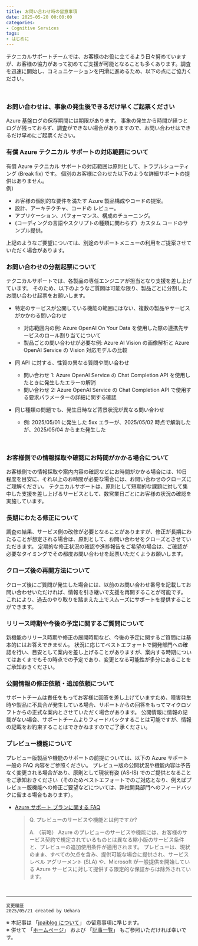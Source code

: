 ```yaml
---
title: お問い合わせ時の留意事項
date: 2025-05-20 00:00:00
categories:
- Cognitive Services
tags:
- はじめに
---
```

テクニカルサポートチームでは、お客様のお役に立てるよう日々努めていますが、お客様の協力があって初めてご支援が可能となることも多くあります。調査を迅速に開始し、コミュニケーションを円滑に進めるため、以下の点にご協力ください。

<!-- more -->
<br>

### お問い合わせは、事象の発生後できるだけ早くご起票ください
Azure 基盤ログの保存期間には期限があります。 
事象の発生から時間が経つとログが残っておらず、調査ができない場合がありますので、お問い合わせはできるだけ早めにご起票ください。
<br>

### 有償 Azure テクニカル サポートの対応範囲について
有償 Azure テクニカル サポートの対応範囲は原則として、トラブルシューティング (Break fix) です。
個別のお客様に合わせた以下のような詳細サポートの提供はありません。<br>
例）
- お客様の個別的な要件を満たす Azure 製品構成やコードの提案。 
- 設計、アーキテクチャ、コードの レビュー。 
- アプリケーション、パフォーマンス、構成のチューニング。 
- (コーディングの言語やスクリプトの種類に関わらず）カスタム コードのサンプル提供。 

上記のようなご要望については、別途のサポートメニューの利用をご提案させていただく場合があります。
<br>

### お問い合わせの分割起票について
テクニカルサポートでは、各製品の専任エンジニアが担当となり支援を差し上げています。
そのため、以下のようなご質問は可能な限り、製品ごとに分割したお問い合わせ起票をお願いします。 

- 特定のサービスが公開している機能の範囲にはない、複数の製品やサービスがかかわる問い合わせ 
  - 対応範囲内の例: Azure OpenAI On Your Data を使用した際の連携先サービスのロール割り当てについて 
  - 製品ごとの問い合わせが必要な例: Azure AI Vision の画像解析と Azure OpenAI Service の Vision 対応モデルの比較 

- 同 API に対する、性質の異なる質問や問い合わせ 
  - 問い合わせ 1: Azure OpenAI Service の Chat Completion API を使用したときに発生したエラーの解消 
  - 問い合わせ 2: Azure OpenAI Service の Chat Completion API で使用する要求パラメーターの詳細に関する確認 

- 同じ種類の問題でも、発生日時など背景状況が異なる問い合わせ 
  - 例: 2025/05/01 に発生した 5xx エラーが、2025/05/02 時点で解消したが、2025/05/04 からまた発生した 

<br>

### お客様側での情報採取や確認にお時間がかかる場合について
お客様側での情報採取や案内内容の確認などにお時間がかかる場合には、10日程度を目安に、それ以上のお時間が必要な場合には、お問い合わせのクローズにご理解ください。 
テクニカルサポートは、原則として短期的な課題に対して集中した支援を差し上げるサービスとして、数営業日ごとにお客様の状況の確認を実施しています。
<br>

### 長期にわたる修正について
調査の結果、サービス側の改修が必要となることがありますが、修正が長期にわたることが想定される場合は、原則として、お問い合わせをクローズとさせていただきます。 
定期的な修正状況の確認や進捗報告をご希望の場合は、ご確認が必要なタイミングでその都度お問い合わせを起票いただくようお願いします。
<br>

### クローズ後の再開方法について
クローズ後にご質問が発生した場合には、以前のお問い合わせ番号を記載してお問い合わせいただければ、情報を引き継いで支援を再開することが可能です。 
これにより、過去のやり取りを踏まえた上でスムーズにサポートを提供することができます。
<br>

### リリース時期や今後の予定に関するご質問について
新機能のリリース時期や修正の展開時期など、今後の予定に関するご質問には基本的にはお答えできません。 
状況に応じてベストエフォートで開発部門への確認を行い、目安として案内を差し上げることがありますが、案内する時期についてはあくまでもその時点での予定であり、変更となる可能性が多分にあることをご承知おきください。
<br>

### 公開情報の修正依頼・追加依頼について
サポートチームは責任をもってお客様に回答を差し上げていますため、障害発生時や製品に不具合が発生している場合、サポートからの回答をもってマイクロソフトからの正式な案内とさせていただく場合があります。 
公開情報に情報の記載がない場合、サポートチームよりフィードバックすることは可能ですが、情報の記載をお約束することはできかねますのでご了承ください。
<br>

### プレビュー機能について
プレビュー版製品や機能のサポートの前提については、以下の Azure サポート一般の FAQ 内容をご参照ください。 
プレビュー版の公開状況や機能内容は予告なく変更される場合があり、原則として現状有姿 (AS-IS) でのご提供となることをご承知おきください（そのためベストエフォートでのご対応となり、例えばプレビュー版機能への修正ご要望などについては、弊社開発部門へのフィードバックに留まる場合もあります）。<br>
- [Azure サポート プランに関する FAQ](https://azure.microsoft.com/ja-jp/support/faq/)
  >Q. プレビューのサービスや機能とは何ですか? 
  >
  >A. （前略） 
  >Azure のプレビューのサービスや機能には、お客様のサービス契約で規定されているものとは異なる縮小版のサービス条件と、プレビューの追加使用条件が適用されます。 
  >プレビューは、現状のまま、すべての欠点を含み、提供可能な場合に提供され、サービス レベル アグリーメント (SLA) や、Microsoft が一般提供を開始している Azure サービスに対して提供する限定的な保証からは除外されています。

<br>

***
`変更履歴`  
`2025/05/21 created by Uehara`  

※ 本記事は 「[jpaiblog について](https://jpaiblog.github.io/blog/2020/01/01/about-jpaiblog/)」 の留意事項に準じます。  
※ 併せて 「[ホームページ](https://jpaiblog.github.io/blog/)」 および 「[記事一覧](https://jpaiblog.github.io/blog/archives/)」 もご参照いただければ幸いです。  
